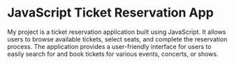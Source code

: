 # JavaScript Ticket Reservation App
 My project is a ticket reservation application built using JavaScript. It allows users to browse available tickets, select seats, and complete the reservation process. The application provides a user-friendly interface for users to easily search for and book tickets for various events, concerts, or shows.
